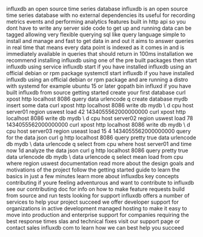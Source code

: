 influxdb an open source time series database influxdb is an open source time series database with no external dependencies its useful for recording metrics events and performing analytics features built in http api so you dont have to write any server side code to get up and running data can be tagged allowing very flexible querying sql like query language simple to install and manage and fast to get data in and out it aims to answer queries in real time that means every data point is indexed as it comes in and is immediately available in queries that should return in 100ms installation we recommend installing influxdb using one of the pre built packages then start influxdb using service influxdb start if you have installed influxdb using an official debian or rpm package systemctl start influxdb if you have installed influxdb using an official debian or rpm package and are running a distro with systemd for example ubuntu 15 or later gopath bin influxd if you have built influxdb from source getting started create your first database curl xpost http localhost 8086 query data urlencode q create database mydb insert some data curl xpost http localhost 8086 write db mydb \ d cpu host server01 region uswest load 42 1434055562000000000 curl xpost http localhost 8086 write db mydb \ d cpu host server02 region uswest load 78 1434055562000000000 curl xpost http localhost 8086 write db mydb \ d cpu host server03 region useast load 15 4 1434055562000000000 query for the data json curl g http localhost 8086 query pretty true data urlencode db mydb \ data urlencode q select from cpu where host server01 and time now 1d analyze the data json curl g http localhost 8086 query pretty true data urlencode db mydb \ data urlencode q select mean load from cpu where region uswest documentation read more about the design goals and motivations of the project follow the getting started guide to learn the basics in just a few minutes learn more about influxdbs key concepts contributing if youre feeling adventurous and want to contribute to influxdb see our contributing doc for info on how to make feature requests build from source and run tests looking for support influxdb offers a number of services to help your project succeed we offer developer support for organizations in active development managed hosting to make it easy to move into production and enterprise support for companies requiring the best response times slas and technical fixes visit our support page or contact sales influxdb com to learn how we can best help you succeed
